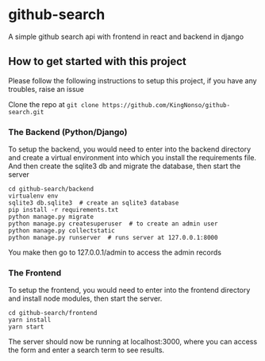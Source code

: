 # github-search
A simple github search api with frontend in react and backend in django

## How to get started with this project
Please follow the following instructions to setup this project, if you have any troubles, raise an issue

Clone the repo at `git clone https://github.com/KingNonso/github-search.git`
### The Backend (Python/Django)
To setup the backend, you would need to enter into the backend directory 
and create a virtual environment into which you install the requirements file.
And then create the sqlite3 db and migrate the database, then start the server
```
cd github-search/backend
virtualenv env
sqlite3 db.sqlite3  # create an sqlite3 database
pip install -r requirements.txt
python manage.py migrate
python manage.py createsuperuser  # to create an admin user
python manage.py collectstatic
python manage.py runserver  # runs server at 127.0.0.1:8000 
```
You make then go to 127.0.0.1/admin to access the admin records 

### The Frontend
To setup the frontend, you would need to enter into the frontend directory 
and install node modules, then start the server.

```
cd github-search/frontend
yarn install
yarn start
```
The server should now be running at localhost:3000, where you can access the form
and enter a search term to see results.
